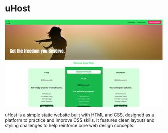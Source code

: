 # uHost

!["uHost website"](/hero.png)

uHost is a simple static website built with HTML and CSS, designed as a platform to practice and improve CSS skills. It features clean layouts and styling challenges to help reinforce core web design concepts.
